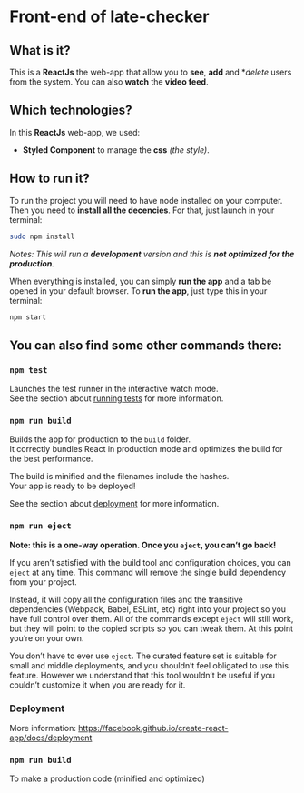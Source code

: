 # Front-end of late-checker

## What is it?

This is a **ReactJs** the web-app that allow you to **see**, **add** and **delete* users from the system. You can also **watch** the **video feed**.

## Which technologies?

In this **ReactJs** web-app, we used:
* **Styled Component** to manage the **css** *(the style)*.


## How to run it?

To run the project you will need to have node installed on your computer.
Then you need to **install all the decencies**. For that, just launch in your terminal:

```bash
sudo npm install
```
*Notes: This will run a **development** version and this is **not optimized for the production**.*

When everything is installed, you can simply **run the app** and a tab be opened in your default browser.
To **run the app**, just type this in your terminal:

```bash
npm start
```


## You can also find some other commands there:

### `npm test`

Launches the test runner in the interactive watch mode.<br />
See the section about [running tests](https://facebook.github.io/create-react-app/docs/running-tests) for more information.

### `npm run build`

Builds the app for production to the `build` folder.<br />
It correctly bundles React in production mode and optimizes the build for the best performance.

The build is minified and the filenames include the hashes.<br />
Your app is ready to be deployed!

See the section about [deployment](https://facebook.github.io/create-react-app/docs/deployment) for more information.

### `npm run eject`

**Note: this is a one-way operation. Once you `eject`, you can’t go back!**

If you aren’t satisfied with the build tool and configuration choices, you can `eject` at any time. This command will remove the single build dependency from your project.

Instead, it will copy all the configuration files and the transitive dependencies (Webpack, Babel, ESLint, etc) right into your project so you have full control over them. All of the commands except `eject` will still work, but they will point to the copied scripts so you can tweak them. At this point you’re on your own.

You don’t have to ever use `eject`. The curated feature set is suitable for small and middle deployments, and you shouldn’t feel obligated to use this feature. However we understand that this tool wouldn’t be useful if you couldn’t customize it when you are ready for it.


### Deployment

More information: https://facebook.github.io/create-react-app/docs/deployment

### `npm run build`

To make a production code (minified and optimized)
